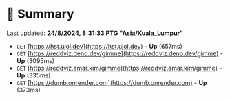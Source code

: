 # 📖 Summary
Last updated: **24/8/2024, 8:31:33 PTG "Asia/Kuala_Lumpur"**

- `GET` [https://hst.ujol.dev](https://hst.ujol.dev) - **Up** (657ms)
- `GET` [https://reddviz.deno.dev/gimme](https://reddviz.deno.dev/gimme) - **Up** (3095ms)
- `GET` [https://reddviz.amar.kim/gimme](https://reddviz.amar.kim/gimme) - **Up** (335ms)
- `GET` [https://dumb.onrender.com](https://dumb.onrender.com) - **Up** (373ms)
